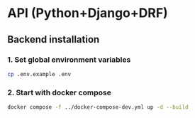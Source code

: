 # API (Python+Django+DRF) 

## Backend installation

### 1. Set global environment variables
```bash
cp .env.example .env
```
### 2. Start with docker compose
```bash
docker compose -f ../docker-compose-dev.yml up -d --build
```